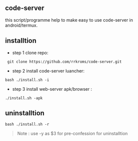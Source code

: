 code-server
----
this script/programme help to make easy to use code-server in android/termux.

## installtion

- step 1 
clone repo:
```
 git clone https://github.com/rrkroms/code-server.git
```
- step 2
install code-server luancher:
```
bash ./install.sh -i
```
- step 3 
install web-server apk/browser :
```
./install.sh -apk
```

## uninstalltion

```
bash ./install.sh -r
```
> Note : use -y as $3 for pre-confession for uninstalltion 
